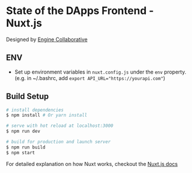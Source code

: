 # State of the DApps Frontend - Nuxt.js

Designed by [Engine Collaborative](https://www.enginecollaborative.com)

## ENV

- Set up environment variables in `nuxt.config.js` under the `env` property. (e.g. in ~/.bashrc, add `export API_URL="https://yourapi.com"`)

## Build Setup

``` bash
# install dependencies
$ npm install # Or yarn install

# serve with hot reload at localhost:3000
$ npm run dev

# build for production and launch server
$ npm run build
$ npm start
```

For detailed explanation on how Nuxt works, checkout the [Nuxt.js docs](https://github.com/nuxt/nuxt.js)

